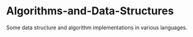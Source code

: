# Algorithms-and-Data-Structures
Some data structure and algorithm implementations in various languages.
